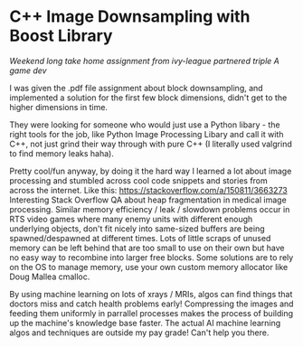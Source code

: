 # C++  Image Downsampling with Boost Library

*Weekend long take home assignment from ivy-league partnered triple A game dev*

I was given the .pdf file assignment about block downsampling, and implemented a solution for 
the first few block dimensions, didn't get to the higher dimensions in time.

They were looking for someone who would just use a Python libary - the right tools for the job, like Python Image Processing Libary
and call it with C++, not just grind their way through with pure C++ (I literally used valgrind to find memory leaks haha).

Pretty cool/fun anyway, by doing it the hard way I learned a lot about image processing and stumbled across cool code snippets and stories from across the internet.
Like this: https://stackoverflow.com/a/150811/3663273
Interesting Stack Overflow QA about heap fragmentation in medical image processing. 
Similar memory efficiency / leak / slowdown problems occur in RTS video games where many enemy units with different enough
underlying objects, don't fit nicely into same-sized buffers are being spawned/despawned at different times. 
Lots of little scraps of unused memory can be left behind that are too small to use on their own but have no easy way to recombine into larger free blocks.
Some solutions are to rely on the OS to manage memory, use your own custom memory allocator like Doug Mallea cmalloc.


By using machine learning on lots of xrays / MRIs, algos can find things that doctors miss and catch health problems early!
Compressing the images and feeding them uniformly in parrallel processes makes the process of building up the machine's knowledge base faster.
The actual AI machine learning algos and techniques are outside my pay grade! Can't help you there.
